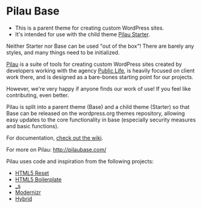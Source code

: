 Pilau Base
=======

* This is a parent theme for creating custom WordPress sites.
* It's intended for use with the child theme [Pilau Starter](https://github.com/pilau/starter).

Neither Starter nor Base can be used "out of the box"! There are barely any styles, and many things need to be initialized.

[Pilau](http://pilaubase.com/) is a suite of tools for creating custom WordPress sites created by developers working with the agency [Public Life](http://www.publiclife.co.uk/), is heavily focused on client work there, and is designed as a bare-bones starting point for our projects.

However, we're very happy if anyone finds our work of use! If you feel like contributing, even better.

Pilau is split into a parent theme (Base) and a child theme (Starter) so that Base can be released on the wordpress.org themes repository, allowing easy updates to the core functionality in base (especially security measures and basic functions).

For documentation, [check out the wiki](https://github.com/pilau/base/wiki).

For more on Pilau: <http://pilaubase.com/>

Pilau uses code and inspiration from the following projects:

* [HTML5 Reset](https://github.com/murtaugh/HTML5-Reset)
* [HTML5 Boilerplate](https://github.com/h5bp/html5-boilerplate)
* [_s](https://github.com/Automattic/_s)
* [Modernizr](https://github.com/Modernizr/Modernizr)
* [Hybrid](https://github.com/justintadlock/hybrid-core)
